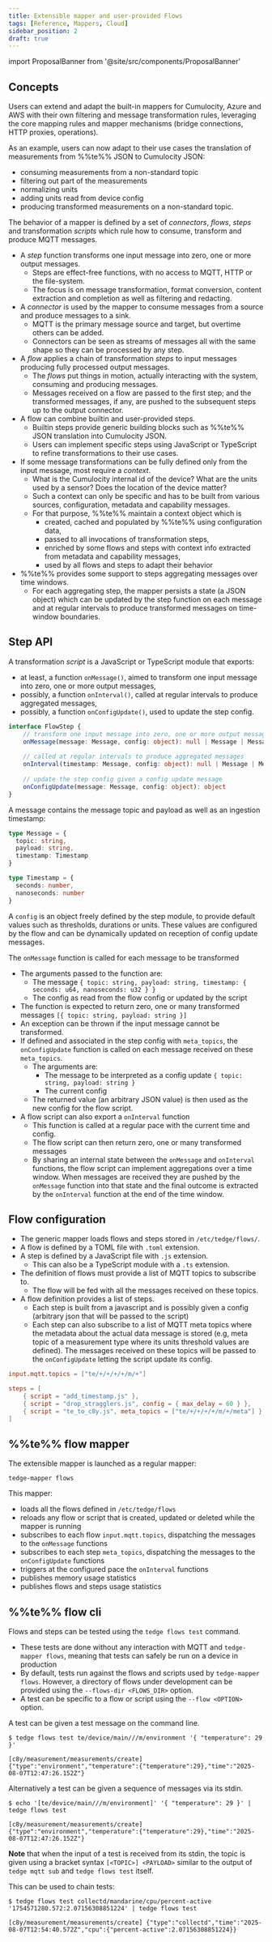 ```yaml
---
title: Extensible mapper and user-provided Flows
tags: [Reference, Mappers, Cloud]
sidebar_position: 2
draft: true
---
```


import ProposalBanner from '@site/src/components/ProposalBanner'

<ProposalBanner/>

## Concepts

Users can extend and adapt the built-in mappers for Cumulocity, Azure and AWS
with their own filtering and message transformation rules,
leveraging the core mapping rules and mapper mechanisms (bridge connections, HTTP proxies, operations).

As an example, users can now adapt to their use cases the translation of measurements from %%te%% JSON to Cumulocity JSON:
  - consuming measurements from a non-standard topic
  - filtering out part of the measurements
  - normalizing units
  - adding units read from device config
  - producing transformed measurements on a non-standard topic.

The behavior of a mapper is defined by a set of *connectors*, *flows*, *steps* and transformation *scripts*
which rule how to consume, transform and produce MQTT messages.

- A *step* function transforms one input message into zero, one or more output messages.
  - Steps are effect-free functions, with no access to MQTT, HTTP or the file-system.
  - The focus is on message transformation, format conversion, content extraction and completion as well as filtering and redacting.
- A *connector* is used by the mapper to consume messages from a source and produce messages to a sink.
  - MQTT is the primary message source and target, but overtime others can be added.
  - Connectors can be seen as streams of messages all with the same shape so they can be processed by any step.
- A *flow* applies a chain of transformation *steps* to input messages producing fully processed output messages.
  - The *flows* put things in motion, actually interacting with the system, consuming and producing messages.
  - Messages received on a flow are passed to the first step; and the transformed messages, if any,
    are pushed to the subsequent steps up to the output connector.
- A flow can combine builtin and user-provided steps.
  - Builtin steps provide generic building blocks such as %%te%% JSON translation into Cumulocity JSON.
  - Users can implement specific steps using JavaScript or TypeScript to refine transformations to their use cases. 
- If some message transformations can be fully defined only from the input message, most require a *context*.
  - What is the Cumulocity internal id of the device? What are the units used by a sensor? Does the location of the device matter?
  - Such a context can only be specific and has to be built from various sources, configuration, metadata and capability messages.  
  - For that purpose, %%te%% maintain a context object which is
    - created, cached and populated by %%te%% using configuration data,
    - passed to all invocations of transformation steps,
    - enriched by some flows and steps with context info extracted from metadata and capability messages,
    - used by all flows and steps to adapt their behavior
- %%te%% provides some support to steps aggregating messages over time windows.
  - For each aggregating step, the mapper persists a state (a JSON object)
    which can be updated by the step function on each message and at regular intervals
    to produce transformed messages on time-window boundaries.

## Step API

A transformation *script* is a JavaScript or TypeScript module that exports:

- at least, a function `onMessage()`, aimed to transform one input message into zero, one or more output messages,
- possibly, a function `onInterval()`, called at regular intervals to produce aggregated messages,
- possibly, a function `onConfigUpdate()`, used to update the step config.

```ts
interface FlowStep {
    // transform one input message into zero, one or more output messages
    onMessage(message: Message, config: object): null | Message | Message[],
  
    // called at regular intervals to produce aggregated messages
    onInterval(timestamp: Message, config: object): null | Message | Message[],
  
    // update the step config given a config update message
    onConfigUpdate(message: Message, config: object): object
}
```

A message contains the message topic and payload as well as an ingestion timestamp: 

```ts
type Message = {
  topic: string,
  payload: string,
  timestamp: Timestamp
}

type Timestamp = {
  seconds: number,
  nanoseconds: number
}
```

A `config` is an object freely defined by the step module, to provide default values such as thresholds, durations or units.
These values are configured by the flow and can be dynamically updated on reception of config update messages.

The `onMessage` function is called for each message to be transformed
  - The arguments passed to the function are:
    - The message `{ topic: string, payload: string, timestamp: { seconds: u64, nanoseconds: u32 } }`
    - The config as read from the flow config or updated by the script
  - The function is expected to return zero, one or many transformed messages `[{ topic: string, payload: string }]`
  - An exception can be thrown if the input message cannot be transformed.
- If defined and associated in the step config with `meta_topics`, the `onConfigUpdate` function is called on each message received on these `meta_topics`.
  - The arguments are:
    - The message to be interpreted as a config update `{ topic: string, payload: string }`
    - The current config
  - The returned value (an arbitrary JSON value) is then used as the new config for the flow script.
- A flow script can also export a `onInterval` function
  - This function is called at a regular pace with the current time and config.
  - The flow script can then return zero, one or many transformed messages
  - By sharing an internal state between the `onMessage` and `onInterval` functions,
    the flow script can implement aggregations over a time window.
    When messages are received they are pushed by the `onMessage` function into that state
    and the final outcome is extracted by the `onInterval` function at the end of the time window.

## Flow configuration

- The generic mapper loads flows and steps stored in `/etc/tedge/flows/`.
- A flow is defined by a TOML file with `.toml` extension.
- A step is defined by a JavaScript file with `.js` extension.
  - This can also be a TypeScript module with a `.ts` extension.
- The definition of flows must provide a list of MQTT topics to subscribe to.
  - The flow will be fed with all the messages received on these topics.
- A flow definition provides a list of steps.
  - Each step is built from a javascript and is possibly given a config (arbitrary json that will be passed to the script)
  - Each step can also subscribe to a list of MQTT meta topics where the metadata about the actual data message is stored
    (e.g, meta topic of a measurement type where its units threshold values are defined).
    The messages received on these topics will be passed to the `onConfigUpdate` letting the script update its config.

```toml
input.mqtt.topics = ["te/+/+/+/+/m/+"]

steps = [
    { script = "add_timestamp.js" },
    { script = "drop_stragglers.js", config = { max_delay = 60 } },
    { script = "te_to_c8y.js", meta_topics = ["te/+/+/+/+/m/+/meta"] }
]
```

## %%te%% flow mapper

The extensible mapper is launched as a regular mapper:

```shell
tedge-mapper flows
```

This mapper:

- loads all the flows defined in `/etc/tedge/flows`
- reloads any flow or script that is created, updated or deleted while the mapper is running
- subscribes to each flow `input.mqtt.topics`, dispatching the messages to the `onMessage` functions
- subscribes to each step `meta_topics`, dispatching the messages to the `onConfigUpdate` functions
- triggers at the configured pace the `onInterval` functions
- publishes memory usage statistics
- publishes flows and steps usage statistics

## %%te%% flow cli

Flows and steps can be tested using the `tedge flows test` command.
- These tests are done without any interaction with MQTT and `tedge-mapper flows`,
  meaning that tests can safely be run on a device in production
- By default, tests run against the flows and scripts used by `tedge-mapper flows`.
  However, a directory of flows under development can be provided using the `--flows-dir <FLOWS_DIR>` option.
- A test can be specific to a flow or script using the `--flow <OPTION>` option.
 
A test can be given a test message on the command line.

```shell
$ tedge flows test te/device/main///m/environment '{ "temperature": 29 }'

[c8y/measurement/measurements/create] {"type":"environment","temperature":{"temperature":29},"time":"2025-08-07T12:47:26.152Z"}
```

Alternatively a test can be given a sequence of messages via its stdin.

```shell
$ echo '[te/device/main///m/environment]' '{ "temperature": 29 }' | tedge flows test

[c8y/measurement/measurements/create] {"type":"environment","temperature":{"temperature":29},"time":"2025-08-07T12:47:26.152Z"}
```

__Note__ that when the input of a test is received from its stdin,
the topic is given using a bracket syntax `[<TOPIC>] <PAYLOAD>`
similar to the output of `tedge mqtt sub` and `tedge flows test` itself.

This can be used to chain tests:

```shell
$ tedge flows test collectd/mandarine/cpu/percent-active '1754571280.572:2.07156308851224' | tedge flows test

[c8y/measurement/measurements/create] {"type":"collectd","time":"2025-08-07T12:54:40.572Z","cpu":{"percent-active":2.07156308851224}}
```

